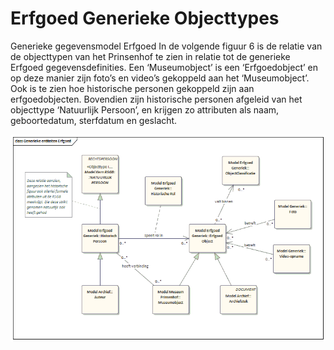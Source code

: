 # Erfgoed Generieke Objecttypes

Generieke gegevensmodel Erfgoed
In de volgende figuur 6 is de relatie van de objecttypen van het Prinsenhof te zien in relatie tot de generieke Erfgoed gegevensdefinities. Een ‘Museumobject’ is een ‘Erfgoedobject’ en op deze manier zijn foto’s en video’s gekoppeld aan het ‘Museumobject’. Ook is te zien hoe historische personen gekoppeld zijn aan erfgoedobjecten. Bovendien zijn historische personen afgeleid van het objecttype ‘Natuurlijk Persoon’, en krijgen zo attributen als naam, geboortedatum, sterfdatum en geslacht.

![Generieke objecttypen Erfgoed][erfgoedGeneriek]

[erfgoedGeneriek]: image/EAID_B7192738_00E7_4b65_902A_B8292E79261B.gif "Generieke objecttypen Erfgoed"
